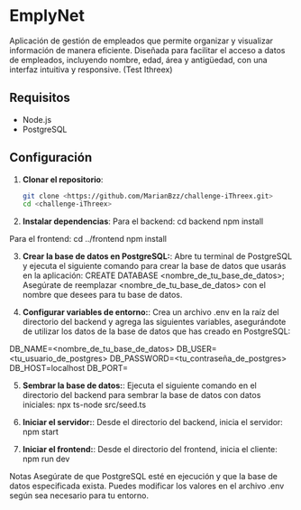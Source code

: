 # EmplyNet

Aplicación de gestión de empleados que permite organizar y visualizar información de manera eficiente. Diseñada para facilitar el acceso a datos de empleados, incluyendo nombre, edad, área y antigüedad, con una interfaz intuitiva y responsive. (Test Ithreex)

## Requisitos

- Node.js
- PostgreSQL

## Configuración

1. **Clonar el repositorio**:

   ```bash
   git clone <https://github.com/MarianBzz/challenge-iThreex.git>
   cd <challenge-iThreex>

   ```

2. **Instalar dependencias**:
   Para el backend:
   cd backend
   npm install

Para el frontend:
cd ../frontend
npm install

3. **Crear la base de datos en PostgreSQL:**:
   Abre tu terminal de PostgreSQL y ejecuta el siguiente comando para crear la base de datos que usarás en la aplicación:
   CREATE DATABASE <nombre_de_tu_base_de_datos>;
   Asegúrate de reemplazar <nombre_de_tu_base_de_datos> con el nombre que desees para tu base de datos.

4. **Configurar variables de entorno:**:
   Crea un archivo .env en la raíz del directorio del backend y agrega las siguientes variables, asegurándote de utilizar los datos de la base de datos que has creado en PostgreSQL:

DB_NAME=<nombre_de_tu_base_de_datos>
DB_USER=<tu_usuario_de_postgres>
DB_PASSWORD=<tu_contraseña_de_postgres>
DB_HOST=localhost
DB_PORT=<puerto>

5. **Sembrar la base de datos:**:
   Ejecuta el siguiente comando en el directorio del backend para sembrar la base de datos con datos iniciales:
   npx ts-node src/seed.ts

6. **Iniciar el servidor:**:
   Desde el directorio del backend, inicia el servidor:
   npm start

7. **Iniciar el frontend:**:
   Desde el directorio del frontend, inicia el cliente:
   npm run dev

Notas
Asegúrate de que PostgreSQL esté en ejecución y que la base de datos especificada exista.
Puedes modificar los valores en el archivo .env según sea necesario para tu entorno.
